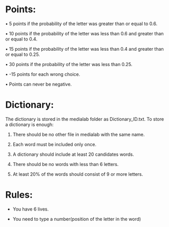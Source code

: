 # **Points:**

 • 5 points if the probability of the letter was greater than or equal to 0.6.
 
 • 10 points if the probability of the letter was less than 0.6 and
 greater than or equal to 0.4.
 
 • 15 points if the probability of the letter was less than 0.4 and
 greater than or equal to 0.25.
 
 • 30 points if the probability of the letter was less than 0.25.
 
 • -15 points for each wrong choice.
 
 • Points can never be negative.
 
 # **Dictionary:**
 
 The dictionary is stored in the medialab folder as Dictionary_ID.txt. To store
a dictionary is enough: 

 1. There should be no other file in medialab with the same name.
 
 2. Each word must be included only once.
 
 3. A dictionary should include at least 20 candidates
 words.
 
 4. There should be no words with less than 6 letters.
 
 5. At least 20% of the words should consist of 9 or
 more letters.
 
 # **Rules:**
 
 - You have 6 lives.

 - You need to type a number(position of the letter in the word)
